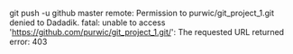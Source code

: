 git push -u github master
remote: Permission to purwic/git_project_1.git denied to Dadadik.
fatal: unable to access 'https://github.com/purwic/git_project_1.git/': The requested URL returned error: 403
